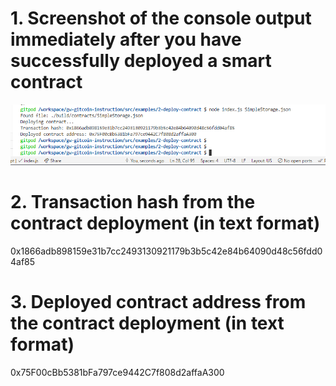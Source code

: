 # 1. Screenshot of the console output immediately after you have successfully deployed a smart contract

![alt text](https://raw.githubusercontent.com/deryyy/gitcoin/main/tash%202/deploy.png)

# 2. Transaction hash from the contract deployment (in text format)
0x1866adb898159e31b7cc2493130921179b3b5c42e84b64090d48c56fdd04af85

# 3. Deployed contract address from the contract deployment (in text format)

0x75F00cBb5381bFa797ce9442C7f808d2affaA300


